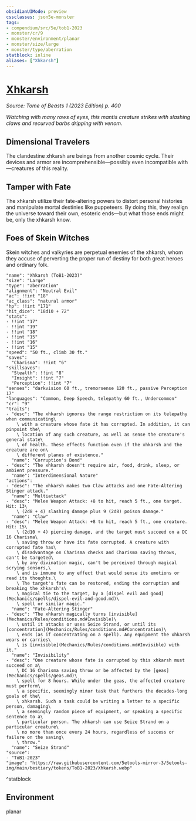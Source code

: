 ```yaml
---
obsidianUIMode: preview
cssclasses: json5e-monster
tags:
- compendium/src/5e/tob1-2023
- monster/cr/9
- monster/environment/planar
- monster/size/large
- monster/type/aberration
statblock: inline
aliases: ["Xhkarsh"]
---
```

# [Xhkarsh](Mechanics\bestiary\aberration/xhkarsh-tob1-2023.md)
*Source: Tome of Beasts 1 (2023 Edition) p. 400*  

*Watching with many rows of eyes, this mantis creature strikes with slashing claws and recurved barbs dripping with venom.*

## Dimensional Travelers

The clandestine xhkarsh are beings from another cosmic cycle. Their devices and armor are incomprehensible—possibly even incompatible with—creatures of this reality.

## Tamper with Fate

The xhkarsh utilize their fate-altering powers to distort personal histories and manipulate mortal destinies like puppeteers. By doing this, they realign the universe toward their own, esoteric ends—but what those ends might be, only the xhkarsh know.

## Foes of Skein Witches

Skein witches and valkyries are perpetual enemies of the xhkarsh, whom they accuse of perverting the proper run of destiny for both great heroes and ordinary folk.

```statblock
"name": "Xhkarsh (ToB1-2023)"
"size": "Large"
"type": "aberration"
"alignment": "Neutral Evil"
"ac": !!int "18"
"ac_class": "natural armor"
"hp": !!int "171"
"hit_dice": "18d10 + 72"
"stats":
- !!int "17"
- !!int "19"
- !!int "18"
- !!int "15"
- !!int "16"
- !!int "15"
"speed": "50 ft., climb 30 ft."
"saves":
  "Charisma": !!int "6"
"skillsaves":
  "Stealth": !!int "8"
  "Insight": !!int "7"
  "Perception": !!int "7"
"senses": "darkvision 60 ft., tremorsense 120 ft., passive Perception 17"
"languages": "Common, Deep Speech, telepathy 60 ft., Undercommon"
"cr": "9"
"traits":
- "desc": "The xhkarsh ignores the range restriction on its telepathy when communicating\
    \ with a creature whose fate it has corrupted. In addition, it can pinpoint the\
    \ location of any such creature, as well as sense the creature's general state\
    \ of health. These effects function even if the xhkarsh and the creature are on\
    \ different planes of existence."
  "name": "Corruption's Bond"
- "desc": "The xhkarsh doesn't require air, food, drink, sleep, or ambient pressure."
  "name": "Interdimensional Nature"
"actions":
- "desc": "The xhkarsh makes two Claw attacks and one Fate-Altering Stinger attack."
  "name": "Multiattack"
- "desc": "Melee Weapon Attack: +8 to hit, reach 5 ft., one target. Hit: 13\
    \ (2d8 + 4) slashing damage plus 9 (2d8) poison damage."
  "name": "Claw"
- "desc": "Melee Weapon Attack: +8 to hit, reach 5 ft., one creature. Hit: 15\
    \ (2d10 + 4) piercing damage, and the target must succeed on a DC 16 Charisma\
    \ saving throw or have its fate corrupted. A creature with corrupted fate has\
    \ disadvantage on Charisma checks and Charisma saving throws, can't be targeted\
    \ by any divination magic, can't be perceived through magical scrying sensors,\
    \ and is immune to any effect that would sense its emotions or read its thoughts.\
    \ The target's fate can be restored, ending the corruption and breaking the xhkarsh's\
    \ magical tie to the target, by a [dispel evil and good](Mechanics/spells/dispel-evil-and-good.md)\
    \ spell or similar magic."
  "name": "Fate-Altering Stinger"
- "desc": "The xhkarsh magically turns [invisible](Mechanics/Rules/conditions.md#Invisible)\
    \ until it attacks or uses Seize Strand, or until its [concentration](Mechanics/Rules/conditions.md#Concentration)\
    \ ends (as if concentrating on a spell). Any equipment the xhkarsh wears or carries\
    \ is [invisible](Mechanics/Rules/conditions.md#Invisible) with it."
  "name": "Invisibility"
- "desc": "One creature whose fate is corrupted by this xhkarsh must succeed on a\
    \ DC 16 Charisma saving throw or be affected by the [geas](Mechanics/spells/geas.md)\
    \ spell for 8 hours. While under the geas, the affected creature must perform\
    \ a specific, seemingly minor task that furthers the decades-long goals of the\
    \ xhkarsh. Such a task could be writing a letter to a specific person, damaging\
    \ a seemingly random piece of equipment, or speaking a specific sentence to a\
    \ particular person. The xhkarsh can use Seize Strand on a particular creature\
    \ no more than once every 24 hours, regardless of success or failure on the saving\
    \ throw."
  "name": "Seize Strand"
"source":
- "ToB1-2023"
"image": "https://raw.githubusercontent.com/5etools-mirror-3/5etools-img/main/bestiary/tokens/ToB1-2023/Xhkarsh.webp"
```
^statblock

## Environment

planar
